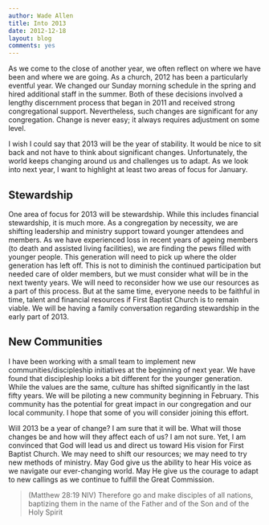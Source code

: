 ```yaml
---
author: Wade Allen
title: Into 2013
date: 2012-12-18
layout: blog
comments: yes
---
```


As we come to the close of another year, we often reflect on where we
have been and where we are going. As a church, 2012 has been a
particularly eventful year. We changed our Sunday morning schedule in
the spring and hired additional staff in the summer. Both of these
decisions involved a lengthy discernment process that began in 2011 and received strong congregational support. Nevertheless, such changes are significant for any congregation. Change is
never easy; it always requires adjustment on some level.

I wish I could say that 2013 will be the year of stability. It would be
nice to sit back and not have to think about significant changes.
Unfortunately, the world keeps changing around us and challenges us to
adapt. As we look into next year, I want to highlight at least two areas
of focus for January.

## Stewardship

One area of focus for 2013 will be stewardship. While this includes
financial stewardship, it is much more. As a congregation by necessity, we are
shifting leadership and ministry support toward younger attendees and
members. As we have experienced loss in recent years of ageing members (to
death and assisted living facilities), we are finding the pews filled
with younger people. This generation will need to pick up where the
older generation has left off. This is not to diminish the continued
participation but needed care of older members, but we must consider what
will be in the next twenty years. We will need to reconsider how we use
our resources as a part of this process. But at the same time, everyone
needs to be faithful in time, talent and financial resources if First
Baptist Church is to remain viable. We will be having a family
conversation regarding stewardship in the early part of 2013.

## New Communities

I have been working with a small team to implement new
communities/discipleship initiatives at the beginning of next year. We
have found that discipleship looks a bit different for the younger
generation. While the values are the same, culture has shifted
significantly in the last fifty years. We will be piloting a new
community beginning in February. This community has the potential for
great impact in our congregation and our local community. I hope that some of
you will consider joining this effort.

Will 2013 be a year of change? I am sure that it will be. What will
those changes be and how will they affect each of us? I am not sure.
Yet, I am convinced that God will lead us and direct us toward His
vision for First Baptist Church. We may need to shift our resources; we
may need to try new methods of ministry. May God give us the ability to
hear His voice as we navigate our ever-changing world. May He give us
the courage to adapt to new callings as we continue to fulfill the Great
Commission.

>(Matthew 28:19 NIV) Therefore go and make disciples of all nations, baptizing them in the name of the Father and of the Son and of the Holy Spirit



